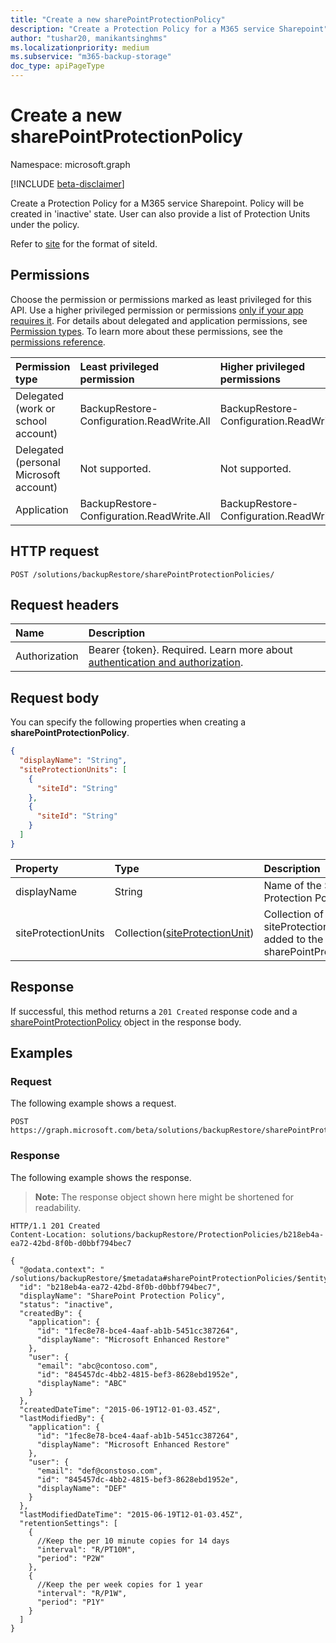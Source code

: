 ```yaml
---
title: "Create a new sharePointProtectionPolicy"
description: "Create a Protection Policy for a M365 service Sharepoint"
author: "tushar20, manikantsinghms"
ms.localizationpriority: medium
ms.subservice: "m365-backup-storage"
doc_type: apiPageType
---
```


# Create a new sharePointProtectionPolicy

Namespace: microsoft.graph

[!INCLUDE [beta-disclaimer](../../includes/beta-disclaimer.md)]

Create a Protection Policy for a M365 service Sharepoint. Policy will be created in 'inactive' state. User can also provide a list of Protection Units under the policy.

Refer to [site](../resources/site.md) for the format of siteId.

## Permissions

Choose the permission or permissions marked as least privileged for this API. Use a higher privileged permission or permissions [only if your app requires it](/graph/permissions-overview#best-practices-for-using-microsoft-graph-permissions). For details about delegated and application permissions, see [Permission types](/graph/permissions-overview#permission-types). To learn more about these permissions, see the [permissions reference](/graph/permissions-reference).

<!-- {
  "blockType": "permissions",
  "name": "sharepointprotectionpolicy-create-permissions"
}
-->
<!--[!INCLUDE [permissions-table](../includes/permissions/sharepointprotectionpolicy-create-permissions.md)]-->
|Permission type|Least privileged permission|Higher privileged permissions|
|:---|:---|:---|
|Delegated (work or school account)|BackupRestore-Configuration.ReadWrite.All|BackupRestore-Configuration.ReadWrite.All|
|Delegated (personal Microsoft account)|Not supported.|Not supported.|
|Application|BackupRestore-Configuration.ReadWrite.All|BackupRestore-Configuration.ReadWrite.All|

## HTTP request

<!-- {
  "blockType": "ignored"
}
-->
``` http
POST /solutions/backupRestore/sharePointProtectionPolicies/
```

## Request headers

|Name|Description|
|:---|:---|
|Authorization|Bearer {token}. Required. Learn more about [authentication and authorization](/graph/auth/auth-concepts).|

## Request body

You can specify the following properties when creating a **sharePointProtectionPolicy**.

```json
{
  "displayName": "String",
  "siteProtectionUnits": [
    {
      "siteId": "String"
    },
    {
      "siteId": "String"
    }
  ]
}
```

|Property|Type|Description|
|:---|:---|:---|
|displayName|String|Name of the SharePoint Protection Policy.|
|siteProtectionUnits|Collection([siteProtectionUnit](../resources/siteprotectionunit.md))|Collection of the siteProtectionUnits to be added to the sharePointProtectionPolicy.|

## Response

If successful, this method returns a `201 Created` response code and a [sharePointProtectionPolicy](../resources/sharepointprotectionpolicy.md) object in the response body.

## Examples

### Request

The following example shows a request.

<!-- {
  "blockType": "request",
  "name": "sharepointprotectionpolicy_create"
}
-->

``` http
POST https://graph.microsoft.com/beta/solutions/backupRestore/sharePointProtectionPolicies
```

### Response

The following example shows the response.
>**Note:** The response object shown here might be shortened for readability.
<!-- {
  "blockType": "response",
  "truncated": true,
  "@odata.type": "microsoft.graph.sharePointProtectionPolicy"
}
-->

``` http
HTTP/1.1 201 Created
Content-Location: solutions/backupRestore/ProtectionPolicies/b218eb4a-ea72-42bd-8f0b-d0bbf794bec7

{
  "@odata.context": " /solutions/backupRestore/$metadata#sharePointProtectionPolicies/$entity",
  "id": "b218eb4a-ea72-42bd-8f0b-d0bbf794bec7",
  "displayName": "SharePoint Protection Policy",
  "status": "inactive",
  "createdBy": {
    "application": {
      "id": "1fec8e78-bce4-4aaf-ab1b-5451cc387264",
      "displayName": "Microsoft Enhanced Restore"
    },
    "user": {
      "email": "abc@contoso.com",
      "id": "845457dc-4bb2-4815-bef3-8628ebd1952e",
      "displayName": "ABC"
    }
  },
  "createdDateTime": "2015-06-19T12-01-03.45Z",
  "lastModifiedBy": {
    "application": {
      "id": "1fec8e78-bce4-4aaf-ab1b-5451cc387264",
      "displayName": "Microsoft Enhanced Restore"
    },
    "user": {
      "email": "def@constoso.com",
      "id": "845457dc-4bb2-4815-bef3-8628ebd1952e",
      "displayName": "DEF"
    }
  },
  "lastModifiedDateTime": "2015-06-19T12-01-03.45Z",
  "retentionSettings": [
    {
      //Keep the per 10 minute copies for 14 days
      "interval": "R/PT10M",
      "period": "P2W"
    },
    {
      //Keep the per week copies for 1 year
      "interval": "R/P1W",
      "period": "P1Y"
    }
  ]
}
```
